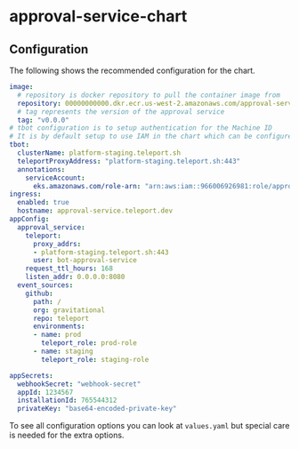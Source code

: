 # approval-service-chart

## Configuration

The following shows the recommended configuration for the chart.

```yaml
image:
  # repository is docker repository to pull the container image from
  repository: 00000000000.dkr.ecr.us-west-2.amazonaws.com/approval-service
  # tag represents the version of the approval service
  tag: "v0.0.0"
# tbot configuration is to setup authentication for the Machine ID
# It is by default setup to use IAM in the chart which can be configured in Teleport.
tbot:
  clusterName: platform-staging.teleport.sh
  teleportProxyAddress: "platform-staging.teleport.sh:443"
  annotations:
    serviceAccount:
      eks.amazonaws.com/role-arn: "arn:aws:iam::966006926981:role/approval-service-bot-join"
ingress:
  enabled: true
  hostname: approval-service.teleport.dev
appConfig:
  approval_service:
    teleport:
      proxy_addrs:
      - platform-staging.teleport.sh:443
      user: bot-approval-service
    request_ttl_hours: 168
    listen_addr: 0.0.0.0:8080
  event_sources:
    github:
      path: /
      org: gravitational
      repo: teleport
      environments:
      - name: prod
        teleport_role: prod-role
      - name: staging
        teleport_role: staging-role

appSecrets:
  webhookSecret: "webhook-secret"
  appId: 1234567
  installationId: 765544312
  privateKey: "base64-encoded-private-key"
```

To see all configuration options you can look at `values.yaml` but special care is needed for the extra options.
